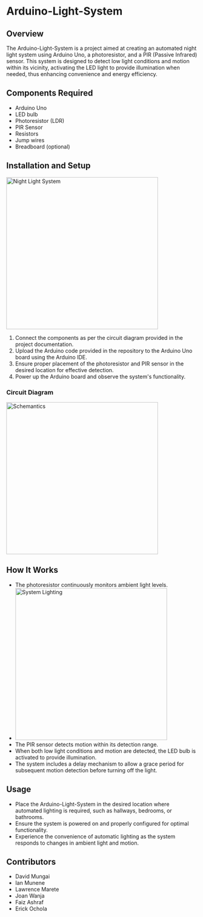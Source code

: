 # Arduino-Light-System

## Overview
The Arduino-Light-System is a project aimed at creating an automated night light system using Arduino Uno, a photoresistor, and a PIR (Passive Infrared) sensor. This system is designed to detect low light conditions and motion within its vicinity, activating the LED light to provide illumination when needed, thus enhancing convenience and energy efficiency.

## Components Required
- Arduino Uno
- LED bulb
- Photoresistor (LDR)
- PIR Sensor
- Resistors
- Jump wires
- Breadboard (optional)

## Installation and Setup
<img src="https://github.com/lauspence/Adruino-Light-System/assets/64370903/eef88bb3-8daa-42d0-b38f-6f61cecab4d3" width="400" alt="Night Light System">

1. Connect the components as per the circuit diagram provided in the project documentation.
2. Upload the Arduino code provided in the repository to the Arduino Uno board using the Arduino IDE.
3. Ensure proper placement of the photoresistor and PIR sensor in the desired location for effective detection.
4. Power up the Arduino board and observe the system's functionality.
### Circuit Diagram
<img src="https://github.com/lauspence/Adruino-Light-System/assets/64370903/c9d1068b-04b9-49af-8dba-fdc29a72bd7b" width="400" alt="Schemantics">

## How It Works
- The photoresistor continuously monitors ambient light levels.
- <img src="https://github.com/lauspence/Adruino-Light-System/assets/64370903/2cffe725-6212-4f50-a346-f3674e9a8b90" width="400" alt="System Lighting">
- The PIR sensor detects motion within its detection range.
- When both low light conditions and motion are detected, the LED bulb is activated to provide illumination.
- The system includes a delay mechanism to allow a grace period for subsequent motion detection before turning off the light.
  
## Usage
- Place the Arduino-Light-System in the desired location where automated lighting is required, such as hallways, bedrooms, or bathrooms.
- Ensure the system is powered on and properly configured for optimal functionality.
- Experience the convenience of automatic lighting as the system responds to changes in ambient light and motion.

## Contributors
- David Mungai
- Ian Munene
- Lawrence Marete
- Joan Wanja
- Faiz Ashraf
- Erick Ochola

